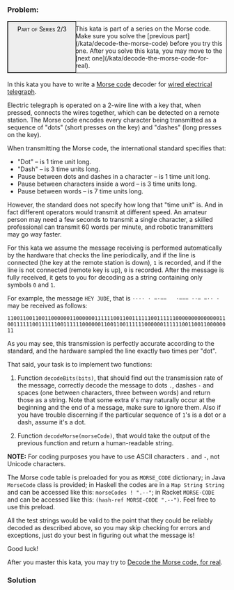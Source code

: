 ### Problem:
<div style="border:1px solid;position:relative;padding:1ex 1ex 1ex 11.1em;"><div style="position:absolute; left:0;top:0;bottom:0; width:10em; padding:1ex;text-align:center;border:1px solid;margin:0 1ex 0 0;color:#000;background-color:#eee;font-variant:small-caps">Part of Series 2/3</div><div>This kata is part of a series on the Morse code. Make sure you solve the [previous part](/kata/decode-the-morse-code) before you try this one. After you solve this kata, you may move to the [next one](/kata/decode-the-morse-code-for-real).</div></div><br>
In this kata you have to write a <a href="https://en.wikipedia.org/wiki/Morse_code" target="_blank">Morse code</a> decoder for <a href="https://en.wikipedia.org/wiki/Electrical_telegraph" target="_blank">wired electrical telegraph</a>.

<p>Electric telegraph is operated on a 2-wire line with a key that, when pressed, connects the wires together, which can be detected on a remote station. The Morse code encodes every character being transmitted as a sequence of &quot;dots&quot; (short presses on the key) and &quot;dashes&quot; (long presses on the key).</p>
<p>When transmitting the Morse code, the international standard specifies that:</p>
<ul><li>&quot;Dot&quot; &#x2013; is 1 time unit long.</li>
<li>&quot;Dash&quot; &#x2013; is 3 time units long.</li>
<li>Pause between dots and dashes in a character &#x2013; is 1 time unit long.</li>
<li>Pause between characters inside a word &#x2013; is 3 time units long.</li>
<li>Pause between words &#x2013; is 7 time units long.</li></ul>

<p>However, the standard does not specify how long that &quot;time unit&quot; is. And in fact different operators would transmit at different speed. An amateur person may need a few seconds to transmit a single character, a skilled professional can transmit 60 words per minute, and robotic transmitters may go way faster.</p>
<p>For this kata we assume the message receiving is performed automatically by the hardware that checks the line periodically, and if the line is connected (the key at the remote station is down), <code>1</code> is recorded, and if the line is not connected (remote key is up), <code>0</code> is recorded. After the message is fully received, it gets to you for decoding as a string containing only symbols <code>0</code> and <code>1</code>.</p>
<p>For example, the message <code>HEY JUDE</code>, that is <code>&#xB7;&#xB7;&#xB7;&#xB7; &#xB7; &#x2212;&#xB7;&#x2212;&#x2212;   &#xB7;&#x2212;&#x2212;&#x2212; &#xB7;&#xB7;&#x2212; &#x2212;&#xB7;&#xB7; &#xB7;</code> may be received as follows:</p>
<p><code>1100110011001100000011000000111111001100111111001111110000000000000011001111110011111100111111000000110011001111110000001111110011001100000011</code></p>
<p>As you may see, this transmission is perfectly accurate according to the standard, and the hardware sampled the line exactly two times per &quot;dot&quot;.</p>
<p>That said, your task is to implement two functions:</p>
<ol>
<li><p>Function <code>decodeBits(bits)</code>, that should find out the transmission rate of the message, correctly decode the message to dots <code>.</code>, dashes <code>-</code> and spaces (one between characters, three between words) and return those as a string. Note that some extra <code>0</code>&apos;s may naturally occur at the beginning and the end of a message, make sure to ignore them. Also if you have trouble discerning if the particular sequence of <code>1</code>&apos;s is a dot or a dash, assume it&apos;s a dot.</p>
</li>
<li><p>Function <code>decodeMorse(morseCode)</code>, that would take the output of the previous function and return a human-readable string.</p>
</li>
</ol>
<p><strong>NOTE:</strong> For coding purposes you have to use ASCII characters <code>.</code> and <code>-</code>, not Unicode characters.</p>
<p>The Morse code table is preloaded for you as <code>MORSE_CODE</code> dictionary; in Java <code>MorseCode</code> class is provided; in Haskell the codes are in a <code>Map String String</code> and can be accessed like this: <code>morseCodes ! &quot;.--&quot;</code>; in Racket <code>MORSE-CODE</code> and can be accessed like this: <code>(hash-ref MORSE-CODE &quot;.--&quot;)</code>. Feel free to use this preload.</p>
<p>All the test strings would be valid to the point that they could be reliably decoded as described above, so you may skip checking for errors and exceptions, just do your best in figuring out what the message is!</p>
<p>Good luck!</p>
<p>After you master this kata, you may try to <a href="http://www.codewars.com/kata/decode-the-morse-code-for-real" target="_blank">Decode the Morse code, for real</a>.</p>

### Solution